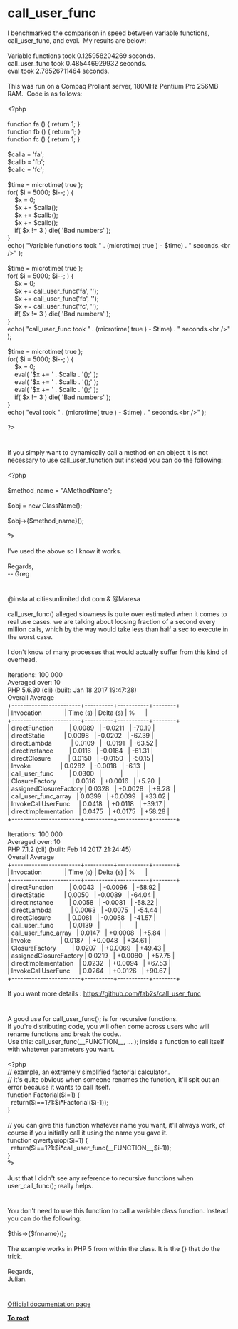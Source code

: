 # call_user_func




<div class="phpcode"><span class="html">
I benchmarked the comparison in speed between variable functions, call_user_func, and eval.&#xA0; My results are below:<br><br>Variable functions took 0.125958204269 seconds.<br>call_user_func took 0.485446929932 seconds.<br>eval took 2.78526711464 seconds.<br><br>This was run on a Compaq Proliant server, 180MHz Pentium Pro 256MB RAM.&#xA0; Code is as follows:<br><br><span class="default">&lt;?php<br><br></span><span class="keyword">function </span><span class="default">fa </span><span class="keyword">() { return </span><span class="default">1</span><span class="keyword">; }<br>function </span><span class="default">fb </span><span class="keyword">() { return </span><span class="default">1</span><span class="keyword">; }<br>function </span><span class="default">fc </span><span class="keyword">() { return </span><span class="default">1</span><span class="keyword">; }<br><br></span><span class="default">$calla </span><span class="keyword">= </span><span class="string">&apos;fa&apos;</span><span class="keyword">;<br></span><span class="default">$callb </span><span class="keyword">= </span><span class="string">&apos;fb&apos;</span><span class="keyword">;<br></span><span class="default">$callc </span><span class="keyword">= </span><span class="string">&apos;fc&apos;</span><span class="keyword">;<br><br></span><span class="default">$time </span><span class="keyword">= </span><span class="default">microtime</span><span class="keyword">( </span><span class="default">true </span><span class="keyword">);<br>for( </span><span class="default">$i </span><span class="keyword">= </span><span class="default">5000</span><span class="keyword">; </span><span class="default">$i</span><span class="keyword">--; ) {<br>&#xA0; &#xA0; </span><span class="default">$x </span><span class="keyword">= </span><span class="default">0</span><span class="keyword">;<br>&#xA0; &#xA0; </span><span class="default">$x </span><span class="keyword">+= </span><span class="default">$calla</span><span class="keyword">();<br>&#xA0; &#xA0; </span><span class="default">$x </span><span class="keyword">+= </span><span class="default">$callb</span><span class="keyword">();<br>&#xA0; &#xA0; </span><span class="default">$x </span><span class="keyword">+= </span><span class="default">$callc</span><span class="keyword">();<br>&#xA0; &#xA0; if( </span><span class="default">$x </span><span class="keyword">!= </span><span class="default">3 </span><span class="keyword">) die( </span><span class="string">&apos;Bad numbers&apos; </span><span class="keyword">);<br>}<br>echo( </span><span class="string">&quot;Variable functions took &quot; </span><span class="keyword">. (</span><span class="default">microtime</span><span class="keyword">( </span><span class="default">true </span><span class="keyword">) - </span><span class="default">$time</span><span class="keyword">) . </span><span class="string">&quot; seconds.&lt;br /&gt;&quot; </span><span class="keyword">);<br><br></span><span class="default">$time </span><span class="keyword">= </span><span class="default">microtime</span><span class="keyword">( </span><span class="default">true </span><span class="keyword">);<br>for( </span><span class="default">$i </span><span class="keyword">= </span><span class="default">5000</span><span class="keyword">; </span><span class="default">$i</span><span class="keyword">--; ) {<br>&#xA0; &#xA0; </span><span class="default">$x </span><span class="keyword">= </span><span class="default">0</span><span class="keyword">;<br>&#xA0; &#xA0; </span><span class="default">$x </span><span class="keyword">+= </span><span class="default">call_user_func</span><span class="keyword">(</span><span class="string">&apos;fa&apos;</span><span class="keyword">, </span><span class="string">&apos;&apos;</span><span class="keyword">);<br>&#xA0; &#xA0; </span><span class="default">$x </span><span class="keyword">+= </span><span class="default">call_user_func</span><span class="keyword">(</span><span class="string">&apos;fb&apos;</span><span class="keyword">, </span><span class="string">&apos;&apos;</span><span class="keyword">);<br>&#xA0; &#xA0; </span><span class="default">$x </span><span class="keyword">+= </span><span class="default">call_user_func</span><span class="keyword">(</span><span class="string">&apos;fc&apos;</span><span class="keyword">, </span><span class="string">&apos;&apos;</span><span class="keyword">);<br>&#xA0; &#xA0; if( </span><span class="default">$x </span><span class="keyword">!= </span><span class="default">3 </span><span class="keyword">) die( </span><span class="string">&apos;Bad numbers&apos; </span><span class="keyword">);<br>}<br>echo( </span><span class="string">&quot;call_user_func took &quot; </span><span class="keyword">. (</span><span class="default">microtime</span><span class="keyword">( </span><span class="default">true </span><span class="keyword">) - </span><span class="default">$time</span><span class="keyword">) . </span><span class="string">&quot; seconds.&lt;br /&gt;&quot; </span><span class="keyword">);<br><br></span><span class="default">$time </span><span class="keyword">= </span><span class="default">microtime</span><span class="keyword">( </span><span class="default">true </span><span class="keyword">);<br>for( </span><span class="default">$i </span><span class="keyword">= </span><span class="default">5000</span><span class="keyword">; </span><span class="default">$i</span><span class="keyword">--; ) {<br>&#xA0; &#xA0; </span><span class="default">$x </span><span class="keyword">= </span><span class="default">0</span><span class="keyword">;<br>&#xA0; &#xA0; eval( </span><span class="string">&apos;$x += &apos; </span><span class="keyword">. </span><span class="default">$calla </span><span class="keyword">. </span><span class="string">&apos;();&apos; </span><span class="keyword">);<br>&#xA0; &#xA0; eval( </span><span class="string">&apos;$x += &apos; </span><span class="keyword">. </span><span class="default">$callb </span><span class="keyword">. </span><span class="string">&apos;();&apos; </span><span class="keyword">);<br>&#xA0; &#xA0; eval( </span><span class="string">&apos;$x += &apos; </span><span class="keyword">. </span><span class="default">$callc </span><span class="keyword">. </span><span class="string">&apos;();&apos; </span><span class="keyword">);<br>&#xA0; &#xA0; if( </span><span class="default">$x </span><span class="keyword">!= </span><span class="default">3 </span><span class="keyword">) die( </span><span class="string">&apos;Bad numbers&apos; </span><span class="keyword">);<br>}<br>echo( </span><span class="string">&quot;eval took &quot; </span><span class="keyword">. (</span><span class="default">microtime</span><span class="keyword">( </span><span class="default">true </span><span class="keyword">) - </span><span class="default">$time</span><span class="keyword">) . </span><span class="string">&quot; seconds.&lt;br /&gt;&quot; </span><span class="keyword">);<br><br></span><span class="default">?&gt;</span>
</span>
</div>
  

#


<div class="phpcode"><span class="html">
if you simply want to dynamically call a method on an object it is not necessary to use call_user_function but instead you can do the following:<br><br><span class="default">&lt;?php<br><br>$method_name </span><span class="keyword">= </span><span class="string">&quot;AMethodName&quot;</span><span class="keyword">;<br><br></span><span class="default">$obj </span><span class="keyword">= new </span><span class="default">ClassName</span><span class="keyword">();<br><br></span><span class="default">$obj</span><span class="keyword">-&gt;{</span><span class="default">$method_name</span><span class="keyword">}();<br><br></span><span class="default">?&gt;<br></span><br>I&apos;ve used the above so I know it works.<br><br>Regards,<br>-- Greg</span>
</div>
  

#


<div class="phpcode"><span class="html">
@insta at citiesunlimited dot com &amp; @Maresa<br><br>call_user_func() alleged slowness is quite over estimated when it comes to real use cases. we are talking about loosing fraction of a second every million calls, which by the way would take less than half a sec to execute in the worst case.<br><br>I don&apos;t know of many processes that would actually suffer from this kind of overhead.<br><br>Iterations: 100 000<br>Averaged over: 10<br>PHP 5.6.30 (cli) (built: Jan 18 2017 19:47:28)<br>Overall Average<br>+------------------------+----------+-----------+--------+<br>| Invocation&#xA0; &#xA0; &#xA0; &#xA0; &#xA0; &#xA0;&#xA0; | Time (s) | Delta (s) | %&#xA0; &#xA0; &#xA0; |<br>+------------------------+----------+-----------+--------+<br>| directFunction&#xA0; &#xA0; &#xA0; &#xA0;&#xA0; | 0.0089&#xA0;&#xA0; | -0.0211&#xA0;&#xA0; | -70.19 |<br>| directStatic&#xA0; &#xA0; &#xA0; &#xA0; &#xA0;&#xA0; | 0.0098&#xA0;&#xA0; | -0.0202&#xA0;&#xA0; | -67.39 |<br>| directLambda&#xA0; &#xA0; &#xA0; &#xA0; &#xA0;&#xA0; | 0.0109&#xA0;&#xA0; | -0.0191&#xA0;&#xA0; | -63.52 |<br>| directInstance&#xA0; &#xA0; &#xA0; &#xA0;&#xA0; | 0.0116&#xA0;&#xA0; | -0.0184&#xA0;&#xA0; | -61.31 |<br>| directClosure&#xA0; &#xA0; &#xA0; &#xA0; &#xA0; | 0.0150&#xA0;&#xA0; | -0.0150&#xA0;&#xA0; | -50.15 |<br>| Invoke&#xA0; &#xA0; &#xA0; &#xA0; &#xA0; &#xA0; &#xA0; &#xA0;&#xA0; | 0.0282&#xA0;&#xA0; | -0.0018&#xA0;&#xA0; | -6.13&#xA0; |<br>| call_user_func&#xA0; &#xA0; &#xA0; &#xA0;&#xA0; | 0.0300&#xA0;&#xA0; |&#xA0; &#xA0; &#xA0; &#xA0; &#xA0;&#xA0; |&#xA0; &#xA0; &#xA0; &#xA0; |<br>| ClosureFactory&#xA0; &#xA0; &#xA0; &#xA0;&#xA0; | 0.0316&#xA0;&#xA0; | +0.0016&#xA0;&#xA0; | +5.20&#xA0; |<br>| assignedClosureFactory | 0.0328&#xA0;&#xA0; | +0.0028&#xA0;&#xA0; | +9.28&#xA0; |<br>| call_user_func_array&#xA0;&#xA0; | 0.0399&#xA0;&#xA0; | +0.0099&#xA0;&#xA0; | +33.02 |<br>| InvokeCallUserFunc&#xA0; &#xA0;&#xA0; | 0.0418&#xA0;&#xA0; | +0.0118&#xA0;&#xA0; | +39.17 |<br>| directImplementation&#xA0;&#xA0; | 0.0475&#xA0;&#xA0; | +0.0175&#xA0;&#xA0; | +58.28 |<br>+------------------------+----------+-----------+--------+<br><br>Iterations: 100 000<br>Averaged over: 10<br>PHP 7.1.2 (cli) (built: Feb 14 2017 21:24:45) <br>Overall Average<br>+------------------------+----------+-----------+--------+<br>| Invocation&#xA0; &#xA0; &#xA0; &#xA0; &#xA0; &#xA0;&#xA0; | Time (s) | Delta (s) | %&#xA0; &#xA0; &#xA0; |<br>+------------------------+----------+-----------+--------+<br>| directFunction&#xA0; &#xA0; &#xA0; &#xA0;&#xA0; | 0.0043&#xA0;&#xA0; | -0.0096&#xA0;&#xA0; | -68.92 |<br>| directStatic&#xA0; &#xA0; &#xA0; &#xA0; &#xA0;&#xA0; | 0.0050&#xA0;&#xA0; | -0.0089&#xA0;&#xA0; | -64.04 |<br>| directInstance&#xA0; &#xA0; &#xA0; &#xA0;&#xA0; | 0.0058&#xA0;&#xA0; | -0.0081&#xA0;&#xA0; | -58.22 |<br>| directLambda&#xA0; &#xA0; &#xA0; &#xA0; &#xA0;&#xA0; | 0.0063&#xA0;&#xA0; | -0.0075&#xA0;&#xA0; | -54.44 |<br>| directClosure&#xA0; &#xA0; &#xA0; &#xA0; &#xA0; | 0.0081&#xA0;&#xA0; | -0.0058&#xA0;&#xA0; | -41.57 |<br>| call_user_func&#xA0; &#xA0; &#xA0; &#xA0;&#xA0; | 0.0139&#xA0;&#xA0; |&#xA0; &#xA0; &#xA0; &#xA0; &#xA0;&#xA0; |&#xA0; &#xA0; &#xA0; &#xA0; |<br>| call_user_func_array&#xA0;&#xA0; | 0.0147&#xA0;&#xA0; | +0.0008&#xA0;&#xA0; | +5.84&#xA0; |<br>| Invoke&#xA0; &#xA0; &#xA0; &#xA0; &#xA0; &#xA0; &#xA0; &#xA0;&#xA0; | 0.0187&#xA0;&#xA0; | +0.0048&#xA0;&#xA0; | +34.61 |<br>| ClosureFactory&#xA0; &#xA0; &#xA0; &#xA0;&#xA0; | 0.0207&#xA0;&#xA0; | +0.0069&#xA0;&#xA0; | +49.43 |<br>| assignedClosureFactory | 0.0219&#xA0;&#xA0; | +0.0080&#xA0;&#xA0; | +57.75 |<br>| directImplementation&#xA0;&#xA0; | 0.0232&#xA0;&#xA0; | +0.0094&#xA0;&#xA0; | +67.53 |<br>| InvokeCallUserFunc&#xA0; &#xA0;&#xA0; | 0.0264&#xA0;&#xA0; | +0.0126&#xA0;&#xA0; | +90.67 |<br>+------------------------+----------+-----------+--------+<br><br>If you want more details : <a href="https://github.com/fab2s/call_user_func" rel="nofollow" target="_blank">https://github.com/fab2s/call_user_func</a></span>
</div>
  

#


<div class="phpcode"><span class="html">
A good use for call_user_func(); is for recursive functions.<br>If you&apos;re distributing code, you will often come across users who will rename functions and break the code..<br>Use this: call_user_func(__FUNCTION__, ... ); inside a function to call itself with whatever parameters you want.<br><br><span class="default">&lt;?php<br></span><span class="comment">// example, an extremely simplified factorial calculator..<br>// it&apos;s quite obvious when someone renames the function, it&apos;ll spit out an error because it wants to call itself.<br></span><span class="keyword">function </span><span class="default">Factorial</span><span class="keyword">(</span><span class="default">$i</span><span class="keyword">=</span><span class="default">1</span><span class="keyword">) {<br>&#xA0; return(</span><span class="default">$i</span><span class="keyword">==</span><span class="default">1</span><span class="keyword">?</span><span class="default">1</span><span class="keyword">:</span><span class="default">$i</span><span class="keyword">*</span><span class="default">Factorial</span><span class="keyword">(</span><span class="default">$i</span><span class="keyword">-</span><span class="default">1</span><span class="keyword">));<br>}<br><br></span><span class="comment">// you can give this function whatever name you want, it&apos;ll always work, of course if you initially call it using the name you gave it.<br></span><span class="keyword">function </span><span class="default">qwertyuiop</span><span class="keyword">(</span><span class="default">$i</span><span class="keyword">=</span><span class="default">1</span><span class="keyword">) {<br>&#xA0; return(</span><span class="default">$i</span><span class="keyword">==</span><span class="default">1</span><span class="keyword">?</span><span class="default">1</span><span class="keyword">:</span><span class="default">$i</span><span class="keyword">*</span><span class="default">call_user_func</span><span class="keyword">(</span><span class="default">__FUNCTION__</span><span class="keyword">,</span><span class="default">$i</span><span class="keyword">-</span><span class="default">1</span><span class="keyword">));<br>}<br></span><span class="default">?&gt;<br></span><br>Just that I didn&apos;t see any reference to recursive functions when user_call_func(); really helps.</span>
</div>
  

#


<div class="phpcode"><span class="html">
You don&apos;t need to use this function to call a variable class function. Instead you can do the following:<br><br>$this-&gt;{$fnname}();<br><br>The example works in PHP 5 from within the class. It is the {} that do the trick.<br><br>Regards,<br>Julian.</span>
</div>
  

#

[Official documentation page](https://www.php.net/manual/en/function.call-user-func.php)

**[To root](/README.md)**
